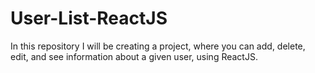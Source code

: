 # User-List-ReactJS
In this repository I will be creating a project, where you can add, delete, edit, and see information about a given user, using ReactJS.
